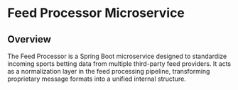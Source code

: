 # Feed Processor Microservice

## Overview

The Feed Processor is a Spring Boot microservice designed to standardize incoming sports betting data from multiple third-party feed providers. It acts as a normalization layer in the feed processing pipeline, transforming proprietary message formats into a unified internal structure.